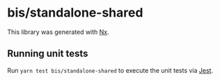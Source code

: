 # bis/standalone-shared

This library was generated with [Nx](https://nx.dev).

## Running unit tests

Run `yarn test bis/standalone-shared` to execute the unit tests via [Jest](https://jestjs.io).
